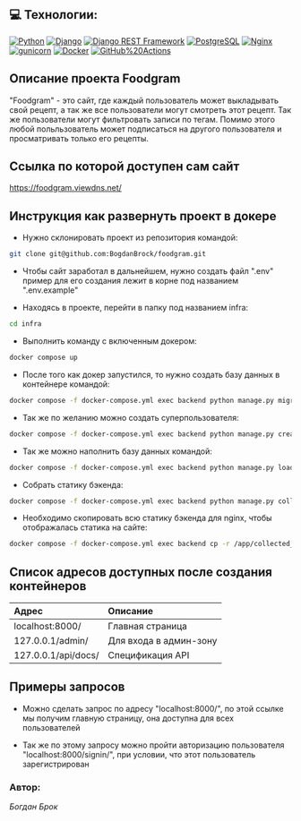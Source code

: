 ## 💻 Технологии:
[![Python](https://img.shields.io/badge/-Python-464646?style=flat&logo=Python&logoColor=56C0C0&color=008080)](https://www.python.org/)
[![Django](https://img.shields.io/badge/-Django-464646?style=flat&logo=Django&logoColor=56C0C0&color=008080)](https://www.djangoproject.com/)
[![Django REST Framework](https://img.shields.io/badge/-Django%20REST%20Framework-464646?style=flat&logo=Django%20REST%20Framework&logoColor=56C0C0&color=008080)](https://www.django-rest-framework.org/)
[![PostgreSQL](https://img.shields.io/badge/-PostgreSQL-464646?style=flat&logo=PostgreSQL&logoColor=56C0C0&color=008080)](https://www.postgresql.org/)
[![Nginx](https://img.shields.io/badge/-NGINX-464646?style=flat&logo=NGINX&logoColor=56C0C0&color=008080)](https://nginx.org/ru/)
[![gunicorn](https://img.shields.io/badge/-gunicorn-464646?style=flat&logo=gunicorn&logoColor=56C0C0&color=008080)](https://gunicorn.org/)
[![Docker](https://img.shields.io/badge/-Docker-464646?style=flat&logo=Docker&logoColor=56C0C0&color=008080)](https://www.docker.com/)
[![GitHub%20Actions](https://img.shields.io/badge/-GitHub%20Actions-464646?style=flat&logo=GitHub%20actions&logoColor=56C0C0&color=008080)](https://github.com/features/actions)

## Описание проекта Foodgram
"Foodgram" - это сайт, где каждый пользователь может выкладывать свой рецепт, 
а так же все пользователи могут смотреть этот рецепт. Так же пользователи 
могут фильтровать записи по тегам. Помимо этого любой польльзователь 
может подписаться на другого пользователя и просматривать только его рецепты.

## Ссылка по которой доступен сам сайт

https://foodgram.viewdns.net/

## Инструкция как развернуть проект в докере

- Нужно склонировать проект из репозитория командой:
```bash
git clone git@github.com:BogdanBrock/foodgram.git
```
- Чтобы сайт заработал в дальнейшем, нужно создать файл ".env" пример 
для его создания лежит в корне под названием ".env.example"

- Находясь в проекте, перейти в папку под названием infra:
```bash
cd infra
```

- Выполнить команду с включенным докером:
```bash
docker compose up
```

- После того как докер запустился, то нужно 
создать базу данных в контейнере командой:
```bash
docker compose -f docker-compose.yml exec backend python manage.py migrate
```

- Так же по желанию можно создать суперпользователя:
```bash
docker compose -f docker-compose.yml exec backend python manage.py createsuperuser
```

- Так же можно наполнить базу данных командой:
```bash
docker compose -f docker-compose.yml exec backend python manage.py load_data ingredients.json
```

- Собрать статику бэкенда:
```bash
docker compose -f docker-compose.yml exec backend python manage.py collectstatic --no-input
```

- Необходимо скопировать всю статику бэкенда для nginx, чтобы отображалась статика на сайте:
```bash
docker compose -f docker-compose.yml exec backend cp -r /app/collected_static/. /backend_static/static/
```
## Список адресов доступных после создания контейнеров

| Адрес                 | Описание |
|:----------------------|:---------|
| localhost:8000/       | Главная страница |
| 127.0.0.1/admin/      | Для входа в админ-зону |
| 127.0.0.1/api/docs/   | Спецификация API |

## Примеры запросов 

- Можно сделать запрос по адресу "localhost:8000/",
по этой ссылке мы получим главную страницу, она доступна для всех пользователей

- Так же по этому запросу можно пройти авторизацию пользователя
"localhost:8000/signin/", при условии,
что этот пользователь зарегистрирован

### Автор:
_Богдан Брок_<br>